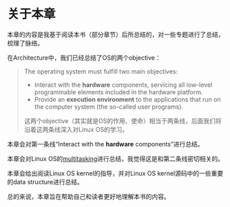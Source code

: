 # 关于本章

本章的内容是我基于阅读本书（部分章节）后所总结的，对一些专题进行了总结，梳理了脉络。

在Architecture中，我们已经总结了OS的两个objective：

> The operating system must fulfill two main objectives:
>
> - Interact with the **hardware** components, servicing all low-level programmable elements included in the hardware platform.
> - Provide an **execution environment** to the applications that run on the computer system (the so-called user programs).
>
> 这两个objective（其实就是OS的作用、使命）相当于两条线，后面我们将沿着这两条线深入对Linux OS的学习。

本章会对第一条线“Interact with the **hardware** components”进行总结。

本章会对Linux OS的[multitasking](https://en.wikipedia.org/wiki/Computer_multitasking)进行总结，我觉得这是和第二条线密切相关的。

本章会给出阅读Linux OS kernel的指导，并对Linux OS kernel源码中的一些重要的data structure进行总结。

总的来说，本章旨在帮助自己和读者更好地理解本书的内容。